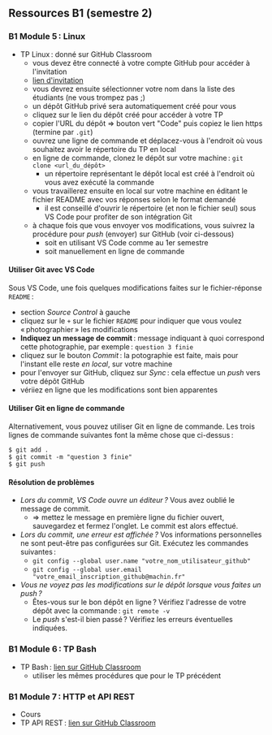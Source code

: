 ## Ressources B1 (semestre 2)

### B1 Module 5 : Linux

- TP Linux : donné sur GitHub Classroom
  - vous devez être connecté à votre compte GitHub pour accéder à l'invitation
  - [lien d'invitation](https://classroom.github.com/a/10hwhMhh)
  - vous devrez ensuite sélectionner votre nom dans la liste des étudiants (ne vous trompez pas ;)
  - un dépôt GitHub privé sera automatiquement créé pour vous
  - cliquez sur le lien du dépôt créé pour accéder à votre TP
  - copier l'URL du dépôt => bouton vert "Code" puis copiez le lien https (termine par `.git`)
  - ouvrez une ligne de commande et déplacez-vous à l'endroit où vous souhaitez avoir le répertoire du TP en local
  - en ligne de commande, clonez le dépôt sur votre machine : `git clone <url_du_dépôt>`
    - un répertoire représentant le dépôt local est créé à l'endroit où vous avez exécuté la commande
  - vous travaillerez ensuite en local sur votre machine en éditant le fichier README avec vos réponses selon le format demandé
    - il est conseillé d'ouvrir le répertoire (et non le fichier seul) sous VS Code pour profiter de son intégration Git
  - à chaque fois que vous envoyer vos modifications, vous suivrez la procédure pour _push_ (envoyer) sur GitHub (voir ci-dessous)
    - soit en utilisant VS Code comme au 1er semestre
    - soit manuellement en ligne de commande

#### Utiliser Git avec VS Code

Sous VS Code, une fois quelques modifications faites sur le fichier-réponse `README` :

- section _Source Control_ à gauche
- cliquez sur le `+` sur le fichier `README` pour indiquer que vous voulez « photographier » les modifications
- **Indiquez un message de commit** : message indiquant à quoi correspond cette photographie, par exemple : `question 3 finie`
- cliquez sur le bouton _Commit_ : la potographie est faite, mais pour l'instant elle reste *en local*, sur votre machine
- pour l'envoyer sur GitHub, cliquez sur _Sync_ : cela effectue un _push_ vers votre dépôt GitHub
- vériiez en ligne que les modifications sont bien apparentes

#### Utiliser Git en ligne de commande

Alternativement, vous pouvez utiliser Git en ligne de commande. Les trois lignes de commande suivantes font la même chose que ci-dessus :

```
$ git add .
$ git commit -m "question 3 finie"
$ git push
```

#### Résolution de problèmes

- _Lors du commit, VS Code ouvre un éditeur ?_ Vous avez oublié le message de commit.
  - => mettez le message en première ligne du fichier ouvert, sauvegardez et fermez l'onglet. Le commit est alors effectué.
- _Lors du commit, une erreur est affichée ?_ Vos informations personnelles ne sont peut-être pas configurées sur Git. Exécutez les commandes suivantes :
  - `git config --global user.name "votre_nom_utilisateur_github"`
  - `git config --global user.email "votre_email_inscription_github@machin.fr"`
- _Vous ne voyez pas les modifications sur le dépôt lorsque vous faites un _push_ ?_
  - Êtes-vous sur le bon dépôt en ligne ? Vérifiez l'adresse de votre dépôt avec la commande : `git remote -v`
  - Le _push_ s'est-il bien passé ? Vérifiez les erreurs éventuelles indiquées.

### B1 Module 6 : TP Bash

- TP Bash : [lien sur GitHub Classroom](https://classroom.github.com/a/nDQATXrX)
  - utiliser les mêmes procédures que pour le TP précédent

### B1 Module 7 : HTTP et API REST

- Cours
- TP API REST : [lien sur GitHub Classroom](https://classroom.github.com/a/u7hC0ouk)
